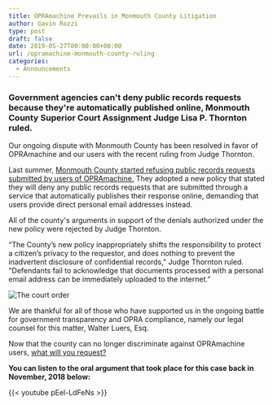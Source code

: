 ```yaml
---
title: OPRAmachine Prevails in Monmouth County Litigation
author: Gavin Rozzi
type: post
draft: false
date: 2019-05-27T00:00:00+00:00
url: /opramachine-monmouth-county-ruling
categories:
  - Announcements
---
```

### Government agencies can't deny public records requests because they're automatically published online, Monmouth County Superior Court Assignment Judge Lisa P. Thornton ruled.

Our ongoing dispute with Monmouth County has been resolved in favor of OPRAmachine and our users with the recent ruling from Judge Thornton.

Last summer, [Monmouth County started refusing public records requests submitted by users of OPRAmachine.](https://www.jerseyshoreonline.com/ocean-county/lawsuit-questions-when-county-can-share-public-records/) They adopted a new policy that stated they will deny any public records requests that are submitted through a service that automatically publishes their response online, demanding that users provide direct personal email addresses instead.

All of the county's arguments in support of the denials authorized under the new policy were rejected by Judge Thornton.

“The County’s new policy inappropriately shifts the responsibility to protect a citizen’s privacy to the requestor, and does nothing to prevent the inadvertent disclosure of confidential records," Judge Thornton ruled. "Defendants fail to acknowledge that documents processed with a personal email address can be immediately uploaded to the internet.”

![The court order](/img/courtorder.JPG)

We are thankful for all of those who have supported us in the ongoing battle for government transparency and OPRA compliance, namely our legal counsel for this matter, Walter Luers, Esq.

Now that the county can no longer discriminate against OPRAmachine users, [what will you request?](https://opramachine.com/body/monmouth_county)

**You can listen to the oral argument that took place for this case back in November, 2018 below:**

{{< youtube pEel-LdFeNs >}}